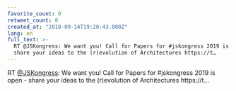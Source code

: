```yaml
---
favorite_count: 0
retweet_count: 0
created_at: "2018-09-14T19:20:43.000Z"
lang: en
full_text: >-
  RT @JSKongress: We want you! Call for Papers for #jskongress 2019 is open -
  share your ideas to the (r)evolution of Architectures https://t…
---
```


RT [@JSKongress](https://twitter.com/JSKongress): We want you! Call for Papers
for #jskongress 2019 is open - share your ideas to the (r)evolution of
Architectures https://t…
